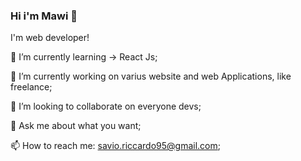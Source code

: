 ### Hi i'm Mawi 👋

I'm web developer!

🌱 I’m currently learning -> React Js;

🔭 I’m currently working on varius website and web Applications, like freelance;

👯 I’m looking to collaborate on everyone devs;

💬 Ask me about what you want;

📫 How to reach me: savio.riccardo95@gmail.com;


<!--
**MawiDev/MawiDev** is a ✨ _special_ ✨ repository because its `README.md` (this file) appears on your GitHub profile.

Here are some ideas to get you started:

- 🔭 I’m currently working on ...
- 🌱 I’m currently learning ...
- 👯 I’m looking to collaborate on ...
- 🤔 I’m looking for help with ...
- 💬 Ask me about ...
- 📫 How to reach me: ...
- 😄 Pronouns: ...
- ⚡ Fun fact: ...
-->
